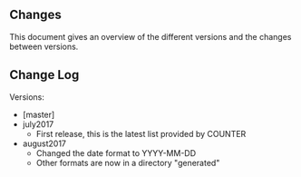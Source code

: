 ## Changes
This document gives an overview of the different versions and the changes between versions.

## Change Log

Versions:

* [master]
* july2017 
  * First release, this is the latest list provided by COUNTER
* august2017
  * Changed the date format to YYYY-MM-DD
  * Other formats are now in a directory "generated"
